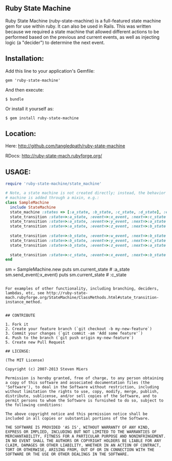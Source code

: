 ## Ruby State Machine
Ruby State Machine (ruby-state-machine) is a full-featured state machine gem for use within ruby.  It can also be used in Rails.  This was written because we required a state machine that allowed different actions to be performed based on the previous and current events, as well as injecting logic (a "decider") to determine the next event.  

## Installation:

Add this line to your application's Gemfile:

    gem 'ruby-state-machine'

And then execute:

    $ bundle

Or install it yourself as:

    $ gem install ruby-state-machine

## Location:
Here: http://github.com/tangledpath/ruby-state-machine

RDocs: http://ruby-state-mach.rubyforge.org/


## USAGE:

```ruby
require 'ruby-state-machine/state_machine'

# Note, a state machine is not created directly; instead, the behavior of a state
# machine is added through a mixin, e.g.:
class SampleMachine
  include StateMachine
  state_machine :states => [:a_state, :b_state, :c_state, :d_state], :events => [:w_event, :x_event, :y_event, :z_event]
  state_transition :state=>:a_state, :event=>:x_event, :next=>:c_state # Define next state for :a_state when :x_event is sent
  state_transition :state=>:a_state, :event=>:y_event, :next=>:a_state # Define next state for :a_state when :y_event is sent
  state_transition :state=>:a_state, :event=>:z_event, :next=>:b_state # ...
                                                            
  state_transition :state=>:b_state, :event=>:w_event, :next=>:b_state
  state_transition :state=>:b_state, :event=>:y_event, :next=>:c_state
  state_transition :state=>:b_state, :event=>:z_event, :next=>:a_state
                                                            
  state_transition :state=>:c_state, :event=>:x_event, :next=>:b_state
end
```

sm = SampleMachine.new
puts sm.current_state # :a_state
sm.send_event(:x_event)
puts sm.current_state # :c_state
```

For examples of other functionality, including branching, deciders, lambdas, etc, see http://ruby-state-mach.rubyforge.org/StateMachine/ClassMethods.html#state_transition-instance_method.


## CONTRIBUTE

1. Fork it
2. Create your feature branch (`git checkout -b my-new-feature`)
3. Commit your changes (`git commit -am 'Add some feature'`)
4. Push to the branch (`git push origin my-new-feature`)
5. Create new Pull Request

## LICENSE:

(The MIT License)

Copyright (c) 2007-2013 Steven Miers

Permission is hereby granted, free of charge, to any person obtaining
a copy of this software and associated documentation files (the
'Software'), to deal in the Software without restriction, including
without limitation the rights to use, copy, modify, merge, publish,
distribute, sublicense, and/or sell copies of the Software, and to
permit persons to whom the Software is furnished to do so, subject to
the following conditions:

The above copyright notice and this permission notice shall be
included in all copies or substantial portions of the Software.

THE SOFTWARE IS PROVIDED 'AS IS', WITHOUT WARRANTY OF ANY KIND,
EXPRESS OR IMPLIED, INCLUDING BUT NOT LIMITED TO THE WARRANTIES OF
MERCHANTABILITY, FITNESS FOR A PARTICULAR PURPOSE AND NONINFRINGEMENT.
IN NO EVENT SHALL THE AUTHORS OR COPYRIGHT HOLDERS BE LIABLE FOR ANY
CLAIM, DAMAGES OR OTHER LIABILITY, WHETHER IN AN ACTION OF CONTRACT,
TORT OR OTHERWISE, ARISING FROM, OUT OF OR IN CONNECTION WITH THE
SOFTWARE OR THE USE OR OTHER DEALINGS IN THE SOFTWARE.

